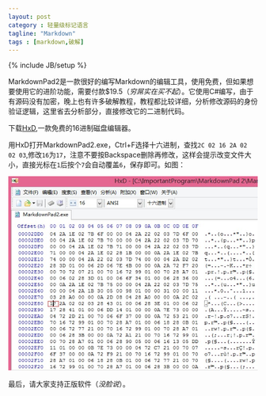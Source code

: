 ```yaml
---
layout: post
category : 轻量级标记语言
tagline: "Markdown"
tags : [markdown,破解]
---
```

{% include JB/setup %}

MarkdownPad2是一款很好的编写Markdown的编辑工具，使用免费，但如果想要使用它的进阶功能，需要付款$19.5（*穷屌实在买不起*）。它使用C#编写，由于有源码没有加密，晚上也有许多破解教程，教程都比较详细，分析修改源码的身份验证逻辑，这里省去分析部分，直接修改它的二进制代码。

下载[HxD](http://mh-nexus.de/en/downloads.php?product=HxD),一款免费的16进制磁盘编辑器。

用HxD打开MarkdownPad2.exe，Ctrl+F选择十六进制，查找`2C 02 16 2A 02 02 03`,修改`16`为`17`，注意不要按Backspace删除再修改，这样会提示改变文件大小，直接光标在`1`后按个`7`会自动覆盖`6`，保存即可。如图：

![MarkdownPad2破解](/img/markdown破解.jpg)

最后，请大家支持正版软件（*没脸说*）。


